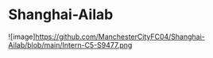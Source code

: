 # Shanghai-Ailab
![image]https://github.com/ManchesterCityFC04/Shanghai-Ailab/blob/main/Intern-C5-S9477.png
